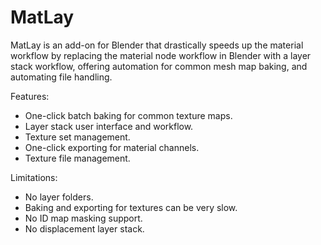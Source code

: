 # MatLay
MatLay is an add-on for Blender that drastically speeds up the material workflow by replacing the material node workflow in Blender with a layer stack workflow, offering automation for common mesh map baking, and automating file handling.

Features:
- One-click batch baking for common texture maps.
- Layer stack user interface and workflow.
- Texture set management.
- One-click exporting for material channels.
- Texture file management.

Limitations:
- No layer folders.
- Baking and exporting for textures can be very slow.
- No ID map masking support.
- No displacement layer stack.